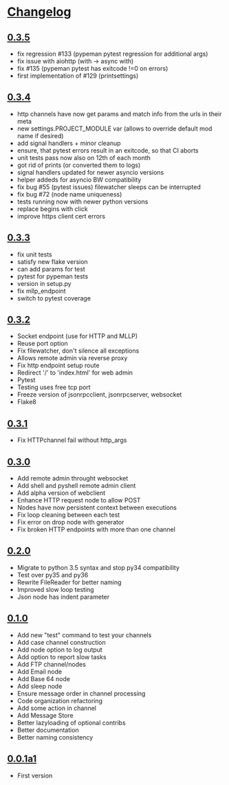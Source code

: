 # [Changelog](https://github.com/mhcomm/pypeman/releases)

## [0.3.5](https://github.com/mhcomm/pypeman/compare/0.3.4...0.3.5)
* fix regression #133 (pypeman pytest regression for additional args)
* fix issue with aiohttp (with -> async with)
* fix #135 (pypeman pytest has exitcode !=0 on errors)
* first implementation of #129 (printsettings)

## [0.3.4](https://github.com/mhcomm/pypeman/compare/0.3.3...0.3.4)
* http channels have now get params and match info from the urls in their meta
* new settings.PROJECT_MODULE var (allows to override default mod name if desired)
* add signal handlers + minor cleanup
* ensure, that pytest errors result in an exitcode, so that CI aborts
* unit tests pass now also on 12th of each month
* got rid of prints (or converted them to logs)
* signal handlers updated for newer asyncio versions
* helper addeds for asyncio BW compatibility
* fix bug #55 (pytest issues) filewatcher sleeps can be interrupted
* fix bug #72 (node name uniqueness)
* tests running now with newer python versions
* replace begins with click
* improve https client cert errors

## [0.3.3](https://github.com/mhcomm/pypeman/compare/0.3.2...0.3.3)

* fix unit tests
* satisfy new flake version
* can add params for test
* pytest for pypeman tests
* version in setup.py
* fix mllp_endpoint
* switch to pytest coverage

## [0.3.2](https://github.com/mhcomm/pypeman/compare/0.3.1...0.3.2)

* Socket endpoint (use for HTTP and MLLP)
* Reuse port option
* Fix filewatcher, don't silence all exceptions
* Allows remote admin via reverse proxy
* Fix http endpoint setup route
* Redirect '/' to 'index.html' for web admin
* Pytest
* Testing uses free tcp port
* Freeze version of jsonrpcclient, jsonrpcserver, websocket
* Flake8

## [0.3.1](https://github.com/mhcomm/pypeman/compare/0.3.0...0.3.1)

* Fix HTTPchannel fail without http_args

## [0.3.0](https://github.com/mhcomm/pypeman/compare/0.2.0...0.3.0)

* Add remote admin throught websocket
* Add shell and pyshell remote admin client
* Add alpha version of webclient
* Enhance HTTP request node to allow POST
* Nodes have now persistent context between executions
* Fix loop cleaning between each test
* Fix error on drop node with generator
* Fix broken HTTP endpoints with more than one channel

## [0.2.0](https://github.com/mhcomm/pypeman/compare/0.1.0...0.2.0)

* Migrate to python 3.5 syntax and stop py34 compatibility
* Test over py35 and py36
* Rewrite FileReader for better naming
* Improved slow loop testing
* Json node has indent parameter

## [0.1.0](https://github.com/mhcomm/pypeman/compare/0.1.0...0.0.1a1)

* Add new "test" command to test your channels
* Add case channel construction
* Add node option to log output
* Add option to report slow tasks
* Add FTP channel/nodes
* Add Email node
* Add Base 64 node
* Add sleep node
* Ensure message order in channel processing
* Code organization refactoring
* Add some action in channel
* Add Message Store
* Better lazyloading of optional contribs
* Better documentation
* Better naming consistency

## [0.0.1a1](https://github.com/mhcomm/pypeman/compare/0.0.1a1...0.0.1a1)

* First version

